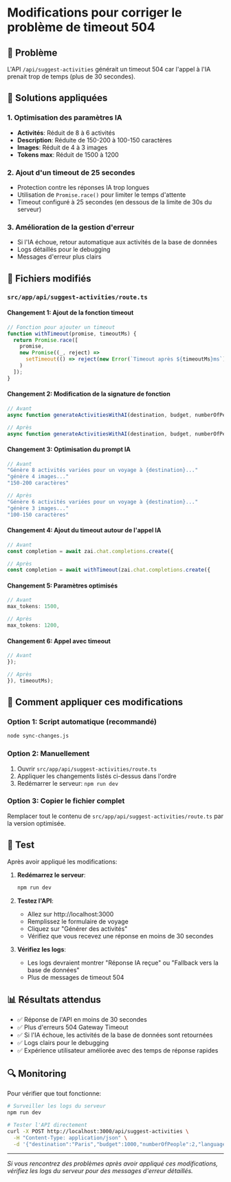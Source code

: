 # Modifications pour corriger le problème de timeout 504

## 🎯 Problème
L'API `/api/suggest-activities` générait un timeout 504 car l'appel à l'IA prenait trop de temps (plus de 30 secondes).

## 🔧 Solutions appliquées

### 1. Optimisation des paramètres IA
- **Activités**: Réduit de 8 à 6 activités
- **Description**: Réduite de 150-200 à 100-150 caractères  
- **Images**: Réduit de 4 à 3 images
- **Tokens max**: Réduit de 1500 à 1200

### 2. Ajout d'un timeout de 25 secondes
- Protection contre les réponses IA trop longues
- Utilisation de `Promise.race()` pour limiter le temps d'attente
- Timeout configuré à 25 secondes (en dessous de la limite de 30s du serveur)

### 3. Amélioration de la gestion d'erreur
- Si l'IA échoue, retour automatique aux activités de la base de données
- Logs détaillés pour le debugging
- Messages d'erreur plus clairs

## 📁 Fichiers modifiés

### `src/app/api/suggest-activities/route.ts`

#### Changement 1: Ajout de la fonction timeout
```typescript
// Fonction pour ajouter un timeout
function withTimeout(promise, timeoutMs) {
  return Promise.race([
    promise,
    new Promise((_, reject) => 
      setTimeout(() => reject(new Error(`Timeout après ${timeoutMs}ms`)), timeoutMs)
    )
  ]);
}
```

#### Changement 2: Modification de la signature de fonction
```typescript
// Avant
async function generateActivitiesWithAI(destination, budget, numberOfPeople, language) {

// Après  
async function generateActivitiesWithAI(destination, budget, numberOfPeople, language, timeoutMs = 25000) {
```

#### Changement 3: Optimisation du prompt IA
```typescript
// Avant
"Génère 8 activités variées pour un voyage à {destination}..."
"génère 4 images..."
"150-200 caractères"

// Après
"Génère 6 activités variées pour un voyage à {destination}..."
"génère 3 images..."
"100-150 caractères"
```

#### Changement 4: Ajout du timeout autour de l'appel IA
```typescript
// Avant
const completion = await zai.chat.completions.create({

// Après
const completion = await withTimeout(zai.chat.completions.create({
```

#### Changement 5: Paramètres optimisés
```typescript
// Avant
max_tokens: 1500,

// Après
max_tokens: 1200,
```

#### Changement 6: Appel avec timeout
```typescript
// Avant
});

// Après
}), timeoutMs);
```

## 🚀 Comment appliquer ces modifications

### Option 1: Script automatique (recommandé)
```bash
node sync-changes.js
```

### Option 2: Manuellement
1. Ouvrir `src/app/api/suggest-activities/route.ts`
2. Appliquer les changements listés ci-dessus dans l'ordre
3. Redémarrer le serveur: `npm run dev`

### Option 3: Copier le fichier complet
Remplacer tout le contenu de `src/app/api/suggest-activities/route.ts` par la version optimisée.

## 🧪 Test

Après avoir appliqué les modifications:

1. **Redémarrez le serveur**:
   ```bash
   npm run dev
   ```

2. **Testez l'API**:
   - Allez sur http://localhost:3000
   - Remplissez le formulaire de voyage
   - Cliquez sur "Générer des activités"
   - Vérifiez que vous recevez une réponse en moins de 30 secondes

3. **Vérifiez les logs**:
   - Les logs devraient montrer "Réponse IA reçue" ou "Fallback vers la base de données"
   - Plus de messages de timeout 504

## 📊 Résultats attendus

- ✅ Réponse de l'API en moins de 30 secondes
- ✅ Plus d'erreurs 504 Gateway Timeout  
- ✅ Si l'IA échoue, les activités de la base de données sont retournées
- ✅ Logs clairs pour le debugging
- ✅ Expérience utilisateur améliorée avec des temps de réponse rapides

## 🔍 Monitoring

Pour vérifier que tout fonctionne:

```bash
# Surveiller les logs du serveur
npm run dev

# Tester l'API directement
curl -X POST http://localhost:3000/api/suggest-activities \
  -H "Content-Type: application/json" \
  -d '{"destination":"Paris","budget":1000,"numberOfPeople":2,"language":"fr"}'
```

---

*Si vous rencontrez des problèmes après avoir appliqué ces modifications, vérifiez les logs du serveur pour des messages d'erreur détaillés.*